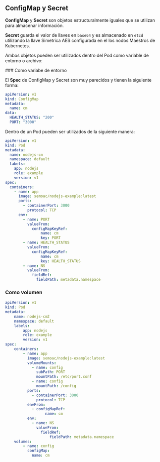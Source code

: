 ## ConfigMap y Secret


**ConfigMap** y **Secret** son objetos estructuralmente iguales que se utilizan para almacenar información. 

**Secret** guarda el valor de llaves en `base64` y es almacenado en `etcd` utilizando la llave Simetrica AES configurada en el los nodos Maestros de Kubernetes.

Ambos objetos pueden ser utilizados dentro del Pod como variable de entorno o archivo:

### Como variabe de entorno

El **Spec** de ConfigMap y Secret son muy parecidos y tienen la siguiente forma: 

```yaml
apiVersion: v1
kind: ConfigMap
metadata:
  name: cm
data:
  HEALTH_STATUS: "200"
  PORT: "3000"
```

Dentro de un Pod pueden ser utilizados de la siguiente manera:

```yaml
apiVersion: v1
kind: Pod
metadata:
  name: nodejs-cm
  namespace: default
  labels:
    app: nodejs
    role: example
    version: v1
spec:
  containers:
    - name: app
      image: semoac/nodejs-example:latest
      ports:
        - containerPort: 3000
          protocol: TCP
      env:
        - name: PORT
          valueFrom:
            configMapKeyRef:
                name: cm
                key: PORT
        - name: HEALTH_STATUS
          valueFrom:
            configMapKeyRef:
                name: cm
                key: HEALTH_STATUS
        - name: NS
          valueFrom:
            fieldRef:
              fieldPath: metadata.namespace
```

### Como volumen

```yaml
apiVersion: v1
kind: Pod
metadata:
    name: nodejs-cm2
    namespace: default
    labels:
        app: nodejs
        role: example
        version: v1
spec:
    containers:
        - name: app
          image: semoac/nodejs-example:latest
          volumeMounts:
            - name: config
              subPath: PORT
              mountPath: /etc/port.conf
            - name: config
              mountPath: /config
          ports:
            - containerPort: 3000
              protocol: TCP
          envFrom:
            - configMapRef:
                  name: cm
          env:
            - name: NS
              valueFrom:
                fieldRef:
                    fieldPath: metadata.namespace
    volumes:
        - name: config
          configMap:
            name: cm
```